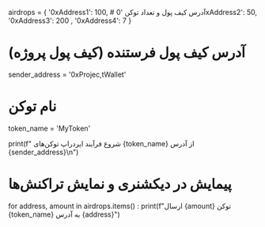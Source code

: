 airdrops = {
    '0xAddress1': 100,  # آدرس کیف پول و تعداد توکن
    '0xAddress2': 50,
    '0xAddress3': 200 ,
    '0xAddress4': 7
}

# آدرس کیف پول فرستنده (کیف پول پروژه)
sender_address = '0xProjec,tWallet'

# نام توکن
token_name = 'MyToken'

print(f" شروع فرآیند ایردراپ توکن‌های {token_name} از آدرس {sender_address}\n")

# پیمایش در دیکشنری و نمایش تراکنش‌ها
for address, amount in airdrops.items() :
    print(f"ارسال {amount} توکن {token_name} به آدرس {address}")
